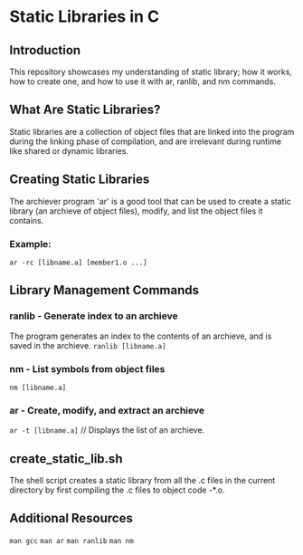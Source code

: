 # Static Libraries in C

## Introduction
This repository showcases my understanding of static library; how it works, how
to create one, and how to use it with ar, ranlib, and nm commands.

## What Are Static Libraries?
Static libraries are a collection of object files that are linked into the
program during the linking phase of compilation, and are irrelevant during
runtime like shared or dynamic libraries.

## Creating Static Libraries
The archiever program 'ar' is a good tool that can be used to create a static
library (an archieve of object files), modify, and list the object files it
contains.

### Example:
`ar -rc [libname.a] [member1.o ...]`

## Library Management Commands

### ranlib - Generate index to an archieve
The program generates an index to the contents of an archieve, and is saved in
the archieve.
`ranlib [libname.a]`

### nm - List symbols from object files
`nm [libname.a]`

### ar - Create, modify, and extract an archieve
`ar -t [libname.a]` // Displays the list of an archieve.

## create_static_lib.sh
The shell script creates a static library from all the .c files in the current
directory by first compiling the .c files to object code -*.o.
## Additional Resources
`man gcc`
`man ar`
`man ranlib`
`man nm`
